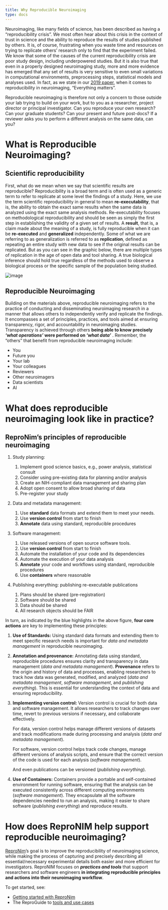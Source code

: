 ```yaml
---
title: Why Reproducible Neuroimaging
type: docs
---
```


Neuroimaging, like many fields of science, has been described as having a “reproducibility crisis”.  We most often hear about this crisis in the context of trust in science and the ability to reproduce the results of studies published by others.  It is, of course, frustrating when you waste time and resources on trying to replicate others’ research only to find that the experiment failed. We know that some of the causes of the current reproducibility crisis are poor study design, including underpowered studies. But it is also true that even in a properly designed neuroimaging study, more and more evidence has emerged that any set of results is very sensitive to even small variations in computational environments, preprocessing steps, statistical models and analyses used. In fact, as we state in our [2019 paper](https://www.frontiersin.org/journals/neuroinformatics/articles/10.3389/fninf.2019.00001/full), when it comes to reproducibility in neuroimaging,  “Everything matters”.

Reproducible neuroimaging is therefore not only a concern to those outside your lab trying to build on your work, but to you as a researcher, project director or principal investigator. Can you reproduce your own research? Can your graduate students?  Can your present and future post-docs?  If a reviewer asks you to perform a different analysis on the same data, can you?

# What is Reproducible Neuroimaging?

## Scientific reproducibility

First, what do we mean when we say that scientific results are reproducible?  Reproducibility is a broad term and is often used as a generic term to refer to replicate at some level the findings of a study.  Here, we use the term scientific reproducibility in general to mean **re-executability**, that is, the ability to obtain the exact same results when the same data is analyzed using the exact same analysis methods.  Re-executability focuses on methodological reproducibility and should be seen as simply the first step in establishing the validity of a given set of results. A **result**, that is, a claim made about the meaning of a study, is fully reproducible when it can be **re-executed** and **generalized** independently.  Some of what we are referring to as generalization is referred to as **replication**, defined as repeating an entire study with new data to see if the original results can be replicated.  But as you can see in the graphic below, there are multiple types of replication in the age of open data and tool sharing.  A true biological inference should hold true regardless of the methods used to observe a biological process or the specific sample of the population being studied.

![image](/images/spectrum.png)

## Reproducible Neuroimaging

Building on the materials above, reproducible neuroimaging refers to the practice of conducting and disseminating neuroimaging research in a manner that allows others to independently verify and replicate the findings. It encompasses a set of principles, practices, and tools aimed at ensuring transparency, rigor, and accountability in neuroimaging studies. Transparency is achieved through others **being able to know** **precisely *‘what operations’* were performed on *‘what data’*** .  Remember, the “others” that benefit from reproducible neuroimaging include:

* You
* Future you
* Your lab
* Your colleagues
* Reviewers
* Other neuroimagers
* Data scientists
* AI

# What does reproducible neuroimaging look like in practice?

## ReproNim’s principles of reproducible neuroimaging

1. Study planning:
    1. Implement good science basics, e.g., power analysis, statistical consult
    2. Consider using pre-existing data for planning and/or analysis
    3. Create an NIH-compliant data management and sharing plan
    4. Adopt open consent to allow broad sharing of data
    5. Pre-register your study

1.  Data and metadata management:
    1. Use **standard** data formats and extend them to meet your needs.
    2. Use **version control** from start to finish
    3. **Annotate** data using standard, reproducible procedures

1.  Software management:
    1. Use released versions of open source software tools.
    2. Use **version control** from start to finish
    3. Automate the installation of your code and its dependencies
    4. Automate the execution of your data analysis
    5. **Annotate** your code and workflows using standard, reproducible procedures
    6. Use **containers** where reasonable

1.  Publishing everything:  publishing re-executable publications
    1. Plans should be shared (pre-registration)
    2. Software should be shared
    3. Data should be shared
    4. All research objects should be FAIR

In turn, as indicated by the blue highlights in the above figure,  **four core actions** are key to implementing these principles:

1) **Use of Standards:** Using standard data formats and extending them to meet specific research needs is important for *data and metadata management* in reproducible neuroimaging.

2) **Annotation and provenance:** Annotating data using standard, reproducible procedures ensures clarity and transparency in data management (*data and metadata management*). **Provenance** refers to the origin and history of data and processes, enabling researchers to track how data was generated, modified, and analyzed (*data and metadata management*, *software management*, and *publishing everything*). This is essential for understanding the context of data and ensuring reproducibility.

3) **Implementing version control:** Version control is crucial for both data and software management. It allows researchers to track changes over time, revert to previous versions if necessary, and collaborate effectively.

   For data, version control helps manage different versions of datasets and track modifications made during processing and analysis (*data and metadata management*).



   For software, version control helps track code changes, manage different versions of analysis scripts, and ensure that the correct version of the code is used for each analysis (*software management*).



   And even publications can be versioned (*publishing everything*).

4) **Use of Containers:** Containers provide a portable and self-contained environment for running software, ensuring that the analysis can be executed consistently across different computing environments (*software management*). They encapsulate all the software dependencies needed to run an analysis, making it easier to share software (*publishing everything*) and reproduce results.

# How does ReproNIM help support reproducible neuroimaging?

[ReproNim](https://www.repronim.org/)’s goal is to improve the reproducibility of neuroimaging science, while making the process of capturing and precisely describing all essential/necessary experimental details both easier and more efficient for investigators. ReproNIM focuses on ***practices and tools*** that support researchers and software engineers **in integrating reproducible principles and actions into their neuroimaging workflow**.

To get started, see:

* [Getting started with ReproNim](/resources/getting-started/)
* The ReproGuide to [tools and use cases](/resources/tools/)
